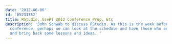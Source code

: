 ```yaml
---
date: '2012-06-06'
id: '65231552'
title: RStudio, UseR! 2012 Conference Prep, Etc
description: 'John Schwab to discuss RStudio. As this is the week before the UseR!
  conference, perhaps we can look at the schedule and have those who are going try
  and bring back some lessons and ideas. '
---
```

